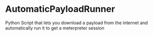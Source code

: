 # AutomaticPayloadRunner
Python Script that lets you download a payload from the internet and automatically run it to get a meterpreter session
